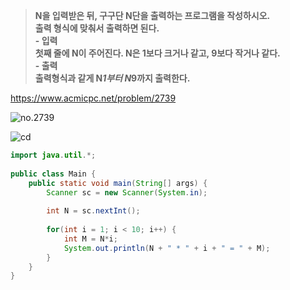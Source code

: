 > **N을 입력받은 뒤, 구구단 N단을 출력하는 프로그램을 작성하시오.<br>출력 형식에 맞춰서 출력하면 된다.<br>- 입력<br>첫째 줄에 N이 주어진다. N은 1보다 크거나 같고, 9보다 작거나 같다.<br>- 출력<br>출력형식과 같게 N*1부터 N*9까지 출력한다.** <br>

https://www.acmicpc.net/problem/2739

![no.2739](https://img1.daumcdn.net/thumb/R1280x0/?scode=mtistory2&fname=https%3A%2F%2Fblog.kakaocdn.net%2Fdn%2Fy969O%2FbtrzpXbhXEm%2FHneF85S5nq1mpuQAz7weaK%2Fimg.png "no.2739")

![cd](https://img1.daumcdn.net/thumb/R1280x0/?scode=mtistory2&fname=https%3A%2F%2Fblog.kakaocdn.net%2Fdn%2FcchDyV%2FbtrzsOYK3bj%2F9R2KftJjpPAQQzwx9XrWH0%2Fimg.png "cd")

```java
import java.util.*;
 
public class Main {
    public static void main(String[] args) {
        Scanner sc = new Scanner(System.in);
        
        int N = sc.nextInt();
        
        for(int i = 1; i < 10; i++) {
            int M = N*i;
            System.out.println(N + " * " + i + " = " + M);
        }
    }
}

```

